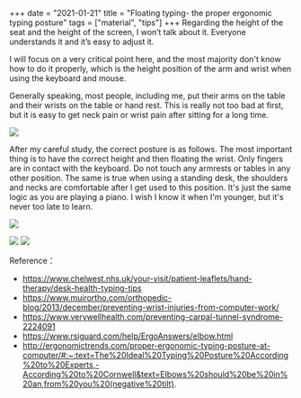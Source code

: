+++
date = "2021-01-21"
title = "Floating typing- the proper ergonomic typing posture"
tags = ["material", "tips"]
+++
Regarding the height of the seat and the height of the screen, I won’t talk about it. Everyone understands it and it’s easy to adjust it.

I will focus on a very critical point here, and the most majority don't know how to do it properly, which is the height position of the arm and wrist when using the keyboard and mouse.

Generally speaking, most people, including me, put their arms on the table and their wrists on the table or hand rest. This is really not too bad at first, but it is easy to get neck pain or wrist pain after sitting for a long time.

![](https://i.imgur.com/UyZkgWc.png)

After my careful study, the correct posture is as follows. The most important thing is to have the correct height and then floating the wrist. Only fingers are in contact with the keyboard. Do not touch any armrests or tables in any other position.
The same is true when using a standing desk, the shoulders and necks are comfortable after I get used to this position. It's just the same logic as you are playing a piano. I wish I know it when I'm younger, but it's never too late to learn.

![](https://i.imgur.com/Y5JHqmP.png)

![](https://i.imgur.com/gaSwzHe.png)
![](https://i.imgur.com/WQiWgAA.png)

Reference：
- https://www.chelwest.nhs.uk/your-visit/patient-leaflets/hand-therapy/desk-health-typing-tips
- https://www.muirortho.com/orthopedic-blog/2013/december/preventing-wrist-injuries-from-computer-work/
- https://www.verywellhealth.com/preventing-carpal-tunnel-syndrome-2224091
- https://www.rsiguard.com/help/ErgoAnswers/elbow.html
- http://ergonomictrends.com/proper-ergonomic-typing-posture-at-computer/#:~:text=The%20Ideal%20Typing%20Posture%20According%20to%20Experts,-According%20to%20Cornwell&text=Elbows%20should%20be%20in%20an,from%20you%20(negative%20tilt).
